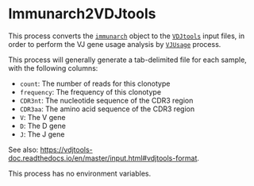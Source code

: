 # Immunarch2VDJtools

This process converts the [`immunarch`][1] object to the [`VDJtools`][2] input files, in order to perform the VJ gene usage analysis by [`VJUsage`][3] process.

This process will generally generate a tab-delimited file for each sample, with the following columns:

- `count`: The number of reads for this clonotype
- `frequency`: The frequency of this clonotype
- `CDR3nt`: The nucleotide sequence of the CDR3 region
- `CDR3aa`: The amino acid sequence of the CDR3 region
- `V`: The V gene
- `D`: The D gene
- `J`: The J gene

See also: <https://vdjtools-doc.readthedocs.io/en/master/input.html#vdjtools-format>.

This process has no environment variables.


[1]: https://immunarch.com/
[2]: https://vdjtools-doc.readthedocs.io/en/master/
[3]: ./VJUsage.md
